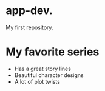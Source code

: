 # app-dev.
My first repository.
# My favorite series
- Has a great story lines
- Beautiful character designs
- A lot of plot twists
